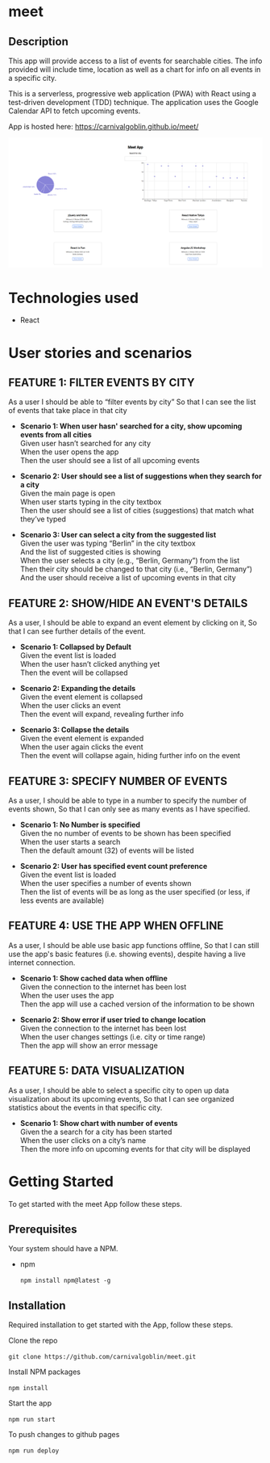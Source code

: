 # meet

## Description
This app  will provide access to a list of events for searchable cities. The info provided will include time, location as well as a chart for info on all events in a specific city.

This is a serverless, progressive web application (PWA) with React using a
test-driven development (TDD) technique. The application uses the Google
Calendar API to fetch upcoming events.

App is hosted here: https://carnivalgoblin.github.io/meet/

![meet-app](src/meet-app-1.png)

# Technologies used
- React


# User stories and scenarios

## FEATURE 1: FILTER EVENTS BY CITY

As a user
I should be able to “filter events by city”
So that I can see the list of events that take place in that city

* __Scenario 1: When user hasn' searched for a city, show upcoming events from all cities__<br/>
Given user hasn’t searched for any city<br/>
When the user opens the app<br/>
Then the user should see a list of all upcoming events<br/>

* __Scenario 2: User should see a list of suggestions when they search for a city__<br/>
Given the main page is open<br/>
When user starts typing in the city textbox<br/>
Then the user should see a list of cities (suggestions) that match what they’ve typed<br/>

* __Scenario 3: User can select a city from the suggested list__<br/>
Given the user was typing “Berlin” in the city textbox<br/>
And the list of suggested cities is showing<br/>
When the user selects a city (e.g., “Berlin, Germany”) from the list<br/>
Then their city should be changed to that city (i.e., “Berlin, Germany”)<br/>
And the user should receive a list of upcoming events in that city<br/>

## FEATURE 2: SHOW/HIDE AN EVENT'S DETAILS

As a user,
I should be able to expand an event element by clicking on it,
So that I can see further details of the event.

* __Scenario 1: Collapsed by Default__<br/>
Given the event list is loaded<br/>
When the user hasn’t clicked anything yet<br/>
Then the event will be collapsed<br/>

* __Scenario 2: Expanding the details__<br/>
Given the event element is collapsed<br/>
When the user clicks an event<br/>
Then the event will expand, revealing further info<br/>

* __Scenario 3: Collapse the details__<br/>
Given the event element is expanded<br/>
When the user again clicks the event<br/>
Then the event will collapse again, hiding further info on the event<br/>


## FEATURE 3: SPECIFY NUMBER OF EVENTS

As a user,
I should be able to type in a number to specify the number of events shown,
So that I can only see as many events as I have specified.

* __Scenario 1: No Number is specified__<br/>
Given the no number of events to be shown has been specified<br/>
When the user starts a search<br/>
Then the default amount (32) of events will be listed<br/>

* __Scenario 2: User has specified event count preference__<br/>
Given the event list is loaded<br/>
When the user specifies a number of events shown<br/>
Then the list of events will be as long as the user specified (or less, if less events are available)<br/>


## FEATURE 4: USE THE APP WHEN OFFLINE

As a user,
I should be able use basic app functions offline,
So that I can still use the app's basic features (i.e. showing events), despite having a live internet connection.

* __Scenario 1: Show cached data when offline__<br/>
Given the connection to the internet has been lost<br/>
When the user uses the app<br/>
Then the app will use a cached version of the information to be shown<br/>

* __Scenario 2: Show error if user tried to change location__<br/>
Given the connection to the internet has been lost<br/>
When the user changes settings (i.e. city or time range)<br/>
Then the app will show an error message<br/>


## FEATURE 5: DATA VISUALIZATION

As a user,
I should be able to select a specific city to open up data visualization about its upcoming events,
So that I can see organized  statistics about the events in that specific city.

* __Scenario 1: Show chart with number of events__<br/>
Given the a search for a city has been started<br/>
When the user clicks on a city’s name<br/>
Then the more info on upcoming events for that city will be displayed<br/>

# Getting Started

To get started with the meet App follow these steps.

## Prerequisites

Your system should have a NPM.

- npm

  `npm install npm@latest -g`

## Installation

Required installation to get started with the App, follow these steps.

Clone the repo

`git clone https://github.com/carnivalgoblin/meet.git`

Install NPM packages

`npm install`

Start the app

`npm run start`

To push changes to github pages

`npm run deploy`
